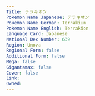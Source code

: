 ```yaml
---
﻿Title: テラキオン
Pokemon Name Japanese: テラキオン
Pokemon Name German: Terrakium
Pokemon Name English: Terrakion
Language Card: Japanese
National Dex Number: 639
Region: Unova
Regional Form: false
Additional Form: false
Mega: false
Gigantamax: false
Cover: false
Link: 
Owned: 
---
```

